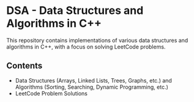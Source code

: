 # DSA - Data Structures and Algorithms in C++

This repository contains implementations of various data structures and algorithms in C++, with a focus on solving LeetCode problems. 

## Contents

- Data Structures (Arrays, Linked Lists, Trees, Graphs, etc.) and Algorithms (Sorting, Searching, Dynamic Programming, etc.) 
- LeetCode Problem Solutions
